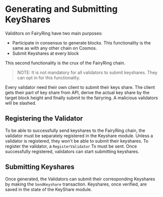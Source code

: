 # Generating and Submitting KeyShares

Validitors on FairyRing have two main purposes:

- Participate in consensus to generate blocks. This functionality is the same as with any other chain on Cosmos.
- Submit Keyshares at every block

This second functionality is the crux of the FairyRing chain.

> NOTE: It is not mandatory for all validators to submit keyshares. They can opt in for this functionality.

Every validator need their own client to submit their keys share. The client gets their part of key share from API, derive the actual key share by the target block height and finally submit to the fairyring. A malicious validators will be slashed.

## Registering the Validator

To be able to successfully send keyshares to the FairyRing chain, the validator must be separately registered in the Keyshare module. Unless a validator is registered, they won't be able to submit their keyshares. To register the validator, a `RegisterValidator` Tx must be sent. Once successfully registered, validators can start submitting keyshares.

## Submitting Keyshares

Once generated, the Validators can submit their corresponding Keyshares by making the `SendKeyshare` transaction. Keyshares, once verified, are saved in the state of the KeyShare module.
